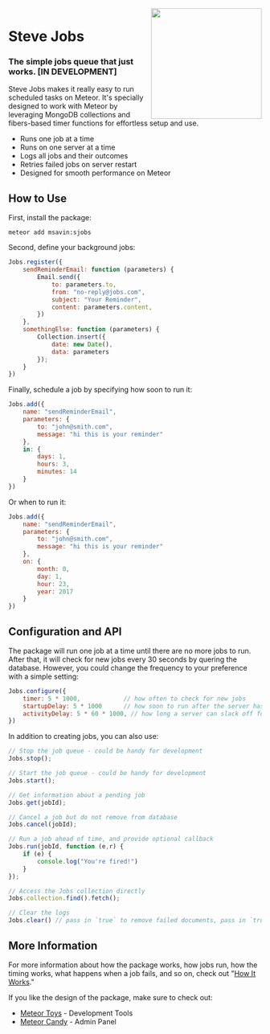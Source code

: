 <img align="right" width="220" src="https://github.com/msavin/stevejobs/blob/master/avatar.png?raw=true" />

# Steve Jobs

### The simple jobs queue that just works. [IN DEVELOPMENT]

Steve Jobs makes it really easy to run scheduled tasks on Meteor. It's specially designed to work with Meteor by leveraging MongoDB collections and fibers-based timer functions for effortless setup and use.
 - Runs one job at a time
 - Runs on one server at a time
 - Logs all jobs and their outcomes
 - Retries failed jobs on server restart
 - Designed for smooth performance on Meteor

## How to Use

First, install the package:

	meteor add msavin:sjobs

Second, define your background jobs: 

```javascript
Jobs.register({
    sendReminderEmail: function (parameters) {
        Email.send({
            to: parameters.to,
            from: "no-reply@jobs.com",
            subject: "Your Reminder",
            content: parameters.content,
        })
    },
    somethingElse: function (parameters) {
        Collection.insert({
            date: new Date(),
            data: parameters
        });
    }
})
```

Finally, schedule a job by specifying how soon to run it:

```javascript
Jobs.add({
    name: "sendReminderEmail",
    parameters: {
        to: "john@smith.com",
        message: "hi this is your reminder"
    },
    in: {
        days: 1,
        hours: 3,
        minutes: 14
    }
})
```

Or when to run it: 

```javascript
Jobs.add({
    name: "sendReminderEmail",
    parameters: {
        to: "john@smith.com",
        message: "hi this is your reminder"
    },
    on: {
        month: 0,
        day: 1,
        hour: 23,
        year: 2017
    }
})

```

## Configuration and API

The package will run one job at a time until there are no more jobs to run. After that, it will check for new jobs every 30 seconds by quering the database. However, you could change the frequency to your preference with a simple setting: 

```javascript
Jobs.configure({
    timer: 5 * 1000,            // how often to check for new jobs
    startupDelay: 5 * 1000      // how soon to run after the server has started
    activityDelay: 5 * 60 * 1000, // how long a server can slack off for before another server takes over
})
```

In addition to creating jobs, you can also use:

```javascript
// Stop the job queue - could be handy for development
Jobs.stop();

// Start the job queue - could be handy for development
Jobs.start();

// Get information about a pending job
Jobs.get(jobId);

// Cancel a job but do not remove from database
Jobs.cancel(jobId);

// Run a job ahead of time, and provide optional callback
Jobs.run(jobId, function (e,r) {
    if (e) {
        console.log("You're fired!")
    }
});

// Access the Jobs collection directly
Jobs.collection.find().fetch();

// Clear the logs
Jobs.clear() // pass in `true` to remove failed documents, pass in `true, true` to remove all
```

## More Information

For more information about how the package works, how jobs run, how the timing works, what happens when a job fails, and so on, check out "<a href="HOWITWORKS.md">How It Works</a>."

If you like the design of the package, make sure to check out: 
 - <a href="http://meteor.toys">Meteor Toys</a> - Development Tools
 - <a href="https://www.meteorcandy.com">Meteor Candy</a> - Admin Panel